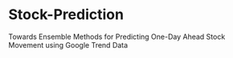 # Stock-Prediction
Towards Ensemble Methods for Predicting One-Day Ahead Stock Movement using Google Trend Data
